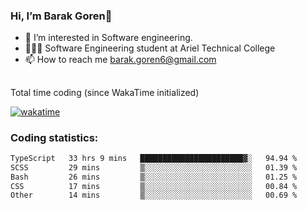 ###  Hi, I’m Barak Goren👋
- 👀 I’m interested in Software engineering.
- 👨🏼‍🎓 Software Engineering student at Ariel Technical College
- 📫 How to reach me barak.goren6@gmail.com
##
Total time coding (since WakaTime initialized)

[![wakatime](https://wakatime.com/badge/user/5cc5ec80-a806-4ca2-a704-db29274e48cd.svg)](https://wakatime.com/@5cc5ec80-a806-4ca2-a704-db29274e48cd)

   
### Coding statistics:

<!--START_SECTION:waka-->

```txt
TypeScript   33 hrs 9 mins   ███████████████████████▓░   94.94 %
SCSS         29 mins         ▒░░░░░░░░░░░░░░░░░░░░░░░░   01.39 %
Bash         26 mins         ▒░░░░░░░░░░░░░░░░░░░░░░░░   01.25 %
CSS          17 mins         ▒░░░░░░░░░░░░░░░░░░░░░░░░   00.84 %
Other        14 mins         ▒░░░░░░░░░░░░░░░░░░░░░░░░   00.69 %
```

<!--END_SECTION:waka-->

<!---
barakgoren/barakgoren is a ✨ special ✨ repository because its `README.md` (this file) appears on your GitHub profile.
You can click the Preview link to take a look at your changes.
--->
